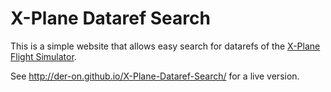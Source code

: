 # X-Plane Dataref Search

This is a simple website that allows easy search for datarefs of the [X-Plane Flight Simulator](http://www.x-plane.com).

See http://der-on.github.io/X-Plane-Dataref-Search/ for a live version.
